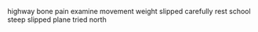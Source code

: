 highway bone pain examine movement weight slipped carefully rest school steep slipped plane tried north